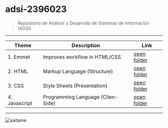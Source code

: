 # adsi-2396023
> Repositorio de Analisis y Desarrollo de Sistemas de Información (ADSI)
---
| Theme | Description | Link
| --- | --- | --- |
| 1. Emmet      | Improves workflow in HTML/CSS     | [open folder](01-emmet/)      |
| 2. HTML       | Markup Language (Structure)       | [open folder](02-html/)       |
| 3. CSS        | Style Sheets (Presentation)       | [open folder](03-css/)        |
| 4. Javascript | Programming Language (Clien-Side) | [open folder](04-javascript/) |
---
![saitame](https://static.wikia.nocookie.net/onepunchman/images/c/c0/Anime_-_Saitama.jpg/revision/latest?cb=20200308230733&path-prefix=es)
